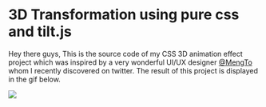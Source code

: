 # 3D Transformation using pure css and tilt.js

Hey there guys,
This is the source code of my CSS 3D animation effect project which was inspired by a very wonderful UI/UX designer [@MengTo](https://twitter.com/MengTo) whom I recently discovered on twitter. The result of this project is displayed in the gif below.

![](https://github.com/prince381/3d-perspective-with-css/blob/master/perspective.gif)
